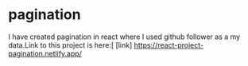 # pagination
I have created pagination in react where I used github follower as a my data.Link to this project is here:[
[link] https://react-project-pagination.netlify.app/
